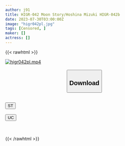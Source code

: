 ```yaml
---
author: j91
title: HIGR-042 Moon Story/Hoshina Mizuki HIGR-042b
date: 2023-07-30T03:00:00Z
image: "higr042pl.jpg"
tags: [Censored, ]
maker: []
actress: []
---
```



{{< rawhtml >}}

<div class="video" data-videoid="jPMdR87xz6szXOQ">
    <a href="javascript:;">
        <img src="https://my.j91.asia/posts/higr042pl/higr042pl.jpg" width="WIDTH" height="HEIGHT" alt="higr042pl.mp4" loading="lazy">
    </a>
</div>

<script type="text/javascript" src="https://j91.asia/asset/on-demand-st.js"></script>

<br>
  <link rel="stylesheet" href="https://j91.asia/asset/bs5.css">
  
  <center>
  <button class="btn btn-primary" type="button" data-bs-toggle="collapse" data-bs-target=".multi-collapse" aria-expanded="false" aria-controls="multiCollapseExample1 multiCollapseExample2"><h2>Download</h2></button></center>
</p>
<div class="row">
  <div class="col">
    <div class="collapse multi-collapse" id="multiCollapseExample1">
      <div class="card card-body">
	      	      <br>
<div class="buttons">  
<a href="https://streamtape.to/v/jPMdR87xz6szXOQ"><button class="btn-hover color-3"><i class="fa fa-download"></i> ST</button></a></div>
    </div>
  </div>
</div>
  <div class="col">
    <div class="collapse multi-collapse" id="multiCollapseExample2">
      <div class="card card-body">
	      <br>
<div class="buttons">
    <a href="https://userscloud.com/7d80gwacrh5c"><button class="btn-hover color-9"><i class="fa fa-download"></i> UC</button></a></div>
<br><br>
      </div>
    </div>
  </div>
</div>

{{< /rawhtml >}}